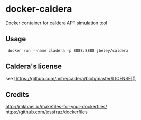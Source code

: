 # docker-caldera
Docker container for caldera APT simulation tool



## Usage
```
 docker run --name cladera -p 8888:8888 jbeley/caldera
```


## Caldera's license
see [https://github.com/mitre/caldera/blob/master/LICENSE]()

## Credits
http://jmkhael.io/makefiles-for-your-dockerfiles/
https://github.com/jessfraz/dockerfiles